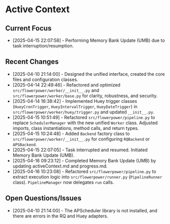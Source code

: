 # Active Context

## Current Focus

*   [2025-04-15 22:07:58] - Performing Memory Bank Update (UMB) due to task interruption/resumption.

## Recent Changes

*   [2025-04-10 21:14:00] - Designed the unified interface, created the core files and configuration classes.
*   [2025-04-14 22:49:46] - Refactored and optimized `src/flowerpower/worker/__init__.py` and `src/flowerpower/worker/base.py` for clarity, robustness, and security.
*   [2025-04-14 16:38:42] - Implemented Huey trigger classes (`HueyCronTrigger`, `HueyIntervalTrigger`, `HueyDateTrigger`) in `src/flowerpower/worker/huey/trigger.py` and updated `__init__.py`.
*   [2025-04-15 10:51:49] - Refactored `src/flowerpower/pipeline.py` to replace `SchedulerManager` with the new unified `Worker` class. Adjusted imports, class instantiations, method calls, and return types.
*   [2025-04-15 10:24:48] - Added `Backend` factory class to `src/flowerpower/worker/__init__.py` for configuring `RQBackend` or `APSBackend`.
*   [2025-04-15 22:07:05] - Task interrupted and resumed. Initiated Memory Bank Update (UMB).
*   [2025-04-16 09:23:12] - Completed Memory Bank Update (UMB) by updating activeContext.md and progress.md.
*   [2025-04-16 10:23:08] - Refactored `src/flowerpower/pipeline.py` to extract execution logic into `src/flowerpower/runner.py` (`PipelineRunner` class). `PipelineManager` now delegates `run` calls.

## Open Questions/Issues

*   [2025-04-10 21:14:00] - The APScheduler library is not installed, and there are errors in the RQ and Huey adapters.